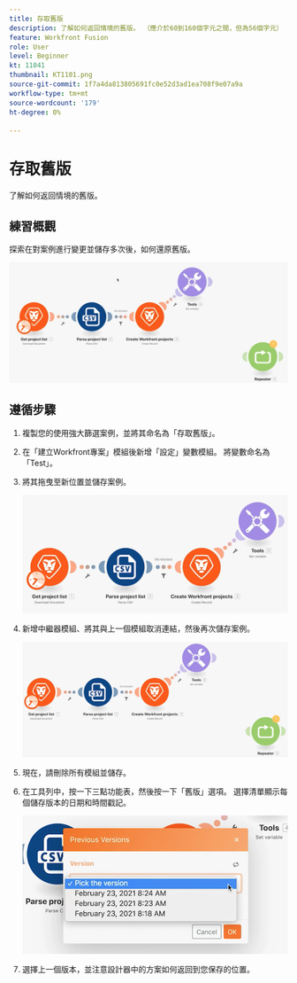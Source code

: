 ```yaml
---
title: 存取舊版
description: 了解如何返回情境的舊版。 （應介於60到160個字元之間，但為56個字元）
feature: Workfront Fusion
role: User
level: Beginner
kt: 11041
thumbnail: KT1101.png
source-git-commit: 1f7a4da813805691fc0e52d3ad1ea708f9e07a9a
workflow-type: tm+mt
source-wordcount: '179'
ht-degree: 0%

---
```



# 存取舊版

了解如何返回情境的舊版。

## 練習概觀

探索在對案例進行變更並儲存多次後，如何還原舊版。

![訪問舊版映像1](../12-exercises/assets/accessing-previous-versions-walkthrough-1.png)

## 遵循步驟

1. 複製您的使用強大篩選案例，並將其命名為「存取舊版」。
1. 在「建立Workfront專案」模組後新增「設定」變數模組。 將變數命名為「Test」。
1. 將其拖曳至新位置並儲存案例。

   ![存取舊版影像2](../12-exercises/assets/accessing-previous-versions-walkthrough-2.png)

1. 新增中繼器模組、將其與上一個模組取消連結，然後再次儲存案例。

   ![存取舊版影像3](../12-exercises/assets/accessing-previous-versions-walkthrough-3.png)

1. 現在，請刪除所有模組並儲存。
1. 在工具列中，按一下三點功能表，然後按一下「舊版」選項。 選擇清單顯示每個儲存版本的日期和時間戳記。

   ![存取舊版影像4](../12-exercises/assets/accessing-previous-versions-walkthrough-4.png)

1. 選擇上一個版本，並注意設計器中的方案如何返回到您保存的位置。
